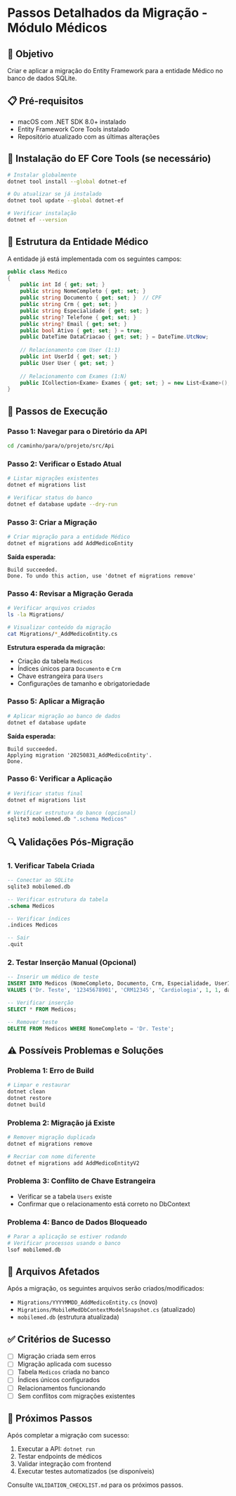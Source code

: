 # Passos Detalhados da Migração - Módulo Médicos

## 🎯 Objetivo
Criar e aplicar a migração do Entity Framework para a entidade Médico no banco de dados SQLite.

## 📋 Pré-requisitos
- macOS com .NET SDK 8.0+ instalado
- Entity Framework Core Tools instalado
- Repositório atualizado com as últimas alterações

## 🔧 Instalação do EF Core Tools (se necessário)
```bash
# Instalar globalmente
dotnet tool install --global dotnet-ef

# Ou atualizar se já instalado
dotnet tool update --global dotnet-ef

# Verificar instalação
dotnet ef --version
```

## 📂 Estrutura da Entidade Médico
A entidade já está implementada com os seguintes campos:

```csharp
public class Medico
{
    public int Id { get; set; }
    public string NomeCompleto { get; set; }
    public string Documento { get; set; }  // CPF
    public string Crm { get; set; }
    public string Especialidade { get; set; }
    public string? Telefone { get; set; }
    public string? Email { get; set; }
    public bool Ativo { get; set; } = true;
    public DateTime DataCriacao { get; set; } = DateTime.UtcNow;
    
    // Relacionamento com User (1:1)
    public int UserId { get; set; }
    public User User { get; set; }
    
    // Relacionamento com Exames (1:N)
    public ICollection<Exame> Exames { get; set; } = new List<Exame>();
}
```

## 🚀 Passos de Execução

### Passo 1: Navegar para o Diretório da API
```bash
cd /caminho/para/o/projeto/src/Api
```

### Passo 2: Verificar o Estado Atual
```bash
# Listar migrações existentes
dotnet ef migrations list

# Verificar status do banco
dotnet ef database update --dry-run
```

### Passo 3: Criar a Migração
```bash
# Criar migração para a entidade Médico
dotnet ef migrations add AddMedicoEntity
```

**Saída esperada:**
```
Build succeeded.
Done. To undo this action, use 'dotnet ef migrations remove'
```

### Passo 4: Revisar a Migração Gerada
```bash
# Verificar arquivos criados
ls -la Migrations/

# Visualizar conteúdo da migração
cat Migrations/*_AddMedicoEntity.cs
```

**Estrutura esperada da migração:**
- Criação da tabela `Medicos`
- Índices únicos para `Documento` e `Crm`
- Chave estrangeira para `Users`
- Configurações de tamanho e obrigatoriedade

### Passo 5: Aplicar a Migração
```bash
# Aplicar migração ao banco de dados
dotnet ef database update
```

**Saída esperada:**
```
Build succeeded.
Applying migration '20250831_AddMedicoEntity'.
Done.
```

### Passo 6: Verificar a Aplicação
```bash
# Verificar status final
dotnet ef migrations list

# Verificar estrutura do banco (opcional)
sqlite3 mobilemed.db ".schema Medicos"
```

## 🔍 Validações Pós-Migração

### 1. Verificar Tabela Criada
```sql
-- Conectar ao SQLite
sqlite3 mobilemed.db

-- Verificar estrutura da tabela
.schema Medicos

-- Verificar índices
.indices Medicos

-- Sair
.quit
```

### 2. Testar Inserção Manual (Opcional)
```sql
-- Inserir um médico de teste
INSERT INTO Medicos (NomeCompleto, Documento, Crm, Especialidade, UserId, Ativo, DataCriacao)
VALUES ('Dr. Teste', '12345678901', 'CRM12345', 'Cardiologia', 1, 1, datetime('now'));

-- Verificar inserção
SELECT * FROM Medicos;

-- Remover teste
DELETE FROM Medicos WHERE NomeCompleto = 'Dr. Teste';
```

## ⚠️ Possíveis Problemas e Soluções

### Problema 1: Erro de Build
```bash
# Limpar e restaurar
dotnet clean
dotnet restore
dotnet build
```

### Problema 2: Migração já Existe
```bash
# Remover migração duplicada
dotnet ef migrations remove

# Recriar com nome diferente
dotnet ef migrations add AddMedicoEntityV2
```

### Problema 3: Conflito de Chave Estrangeira
- Verificar se a tabela `Users` existe
- Confirmar que o relacionamento está correto no DbContext

### Problema 4: Banco de Dados Bloqueado
```bash
# Parar a aplicação se estiver rodando
# Verificar processos usando o banco
lsof mobilemed.db
```

## 📝 Arquivos Afetados
Após a migração, os seguintes arquivos serão criados/modificados:

- `Migrations/YYYYMMDD_AddMedicoEntity.cs` (novo)
- `Migrations/MobileMedDbContextModelSnapshot.cs` (atualizado)
- `mobilemed.db` (estrutura atualizada)

## ✅ Critérios de Sucesso
- [ ] Migração criada sem erros
- [ ] Migração aplicada com sucesso
- [ ] Tabela `Medicos` criada no banco
- [ ] Índices únicos configurados
- [ ] Relacionamentos funcionando
- [ ] Sem conflitos com migrações existentes

## 🔄 Próximos Passos
Após completar a migração com sucesso:
1. Executar a API: `dotnet run`
2. Testar endpoints de médicos
3. Validar integração com frontend
4. Executar testes automatizados (se disponíveis)

Consulte `VALIDATION_CHECKLIST.md` para os próximos passos.